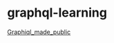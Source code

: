 # graphql-learning

[Graphiql_made_public](https://kannan-first-graphql-app.herokuapp.com/graphiql,"kannan-first-graphql-on-heroku")

